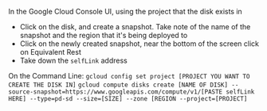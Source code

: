 In the Google Cloud Console UI, using the project that the disk exists in
* Click on the disk, and create a snapshot. Take note of the name of the snapshot and the region that it's being deployed to
* Click on the newly created snapshot, near the bottom of the screen click on Equivalent Rest
* Take down the `selfLink` address

On the Command Line:
`gcloud config set project [PROJECT YOU WANT TO CREATE THE DISK IN]`
`gcloud compute disks create [NAME OF DISK] --source-snapshot=https://www.googleapis.com/compute/v1/[PASTE selfLink HERE] --type=pd-sd --size=[SIZE] --zone [REGION --project=[PROJECT]`
